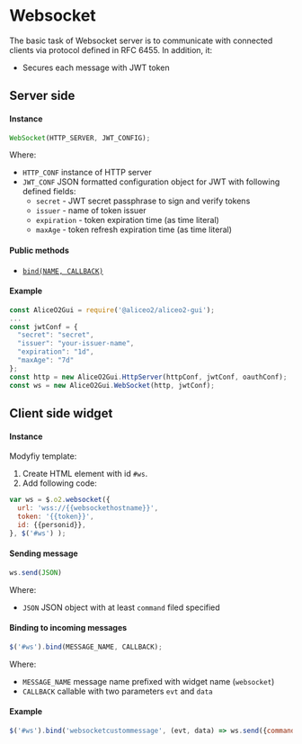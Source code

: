 # Websocket
The basic task of Websocket server is to communicate with connected clients via protocol defined in RFC 6455. In addition, it:
 - Secures each message with JWT token

## Server side

#### Instance
```js
WebSocket(HTTP_SERVER, JWT_CONFIG);
```
Where:
 * `HTTP_CONF` instance of HTTP server
 * `JWT_CONF` JSON formatted configuration object for JWT with following defined fields:
     * `secret` - JWT secret passphrase to sign and verify tokens
     * `issuer` - name of token issuer
     * `expiration` - token expiration time (as time literal)
     * `maxAge` - token refresh expiration time (as time literal)

#### Public methods
 * [`bind(NAME, CALLBACK)`](https://github.com/awegrzyn/Gui/blob/docs/docs/API.md#WebSocket+bind)

#### Example
```js
const AliceO2Gui = require('@aliceo2/aliceo2-gui');
...
const jwtConf = {
  "secret": "secret",
  "issuer": "your-issuer-name",
  "expiration": "1d",
  "maxAge": "7d"
};
const http = new AliceO2Gui.HttpServer(httpConf, jwtConf, oauthConf);
const ws = new AliceO2Gui.WebSocket(http, jwtConf);
```

## Client side widget
#### Instance
Modyfiy template:
1. Create HTML element with id `#ws`.
2. Add following code:
```js
var ws = $.o2.websocket({
  url: 'wss://{{websockethostname}}',
  token: '{{token}}',
  id: {{personid}},
}, $('#ws') );
```

#### Sending message
```js
ws.send(JSON)
```
Where:
 * `JSON` JSON object with at least `command` filed specified

#### Binding to incoming messages
```js
$('#ws').bind(MESSAGE_NAME, CALLBACK);
```
Where:
 * `MESSAGE_NAME` message name prefixed with widget name (`websocket`)
 * `CALLBACK` callable with two parameters `evt` and `data`

#### Example
```js
$('#ws').bind('websocketcustommessage', (evt, data) => ws.send({command: data.command));
```
